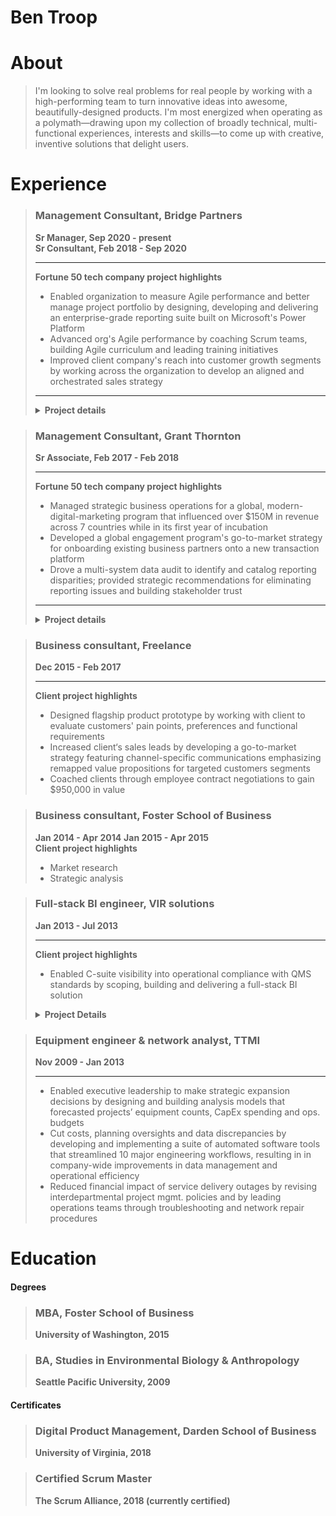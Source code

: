 # Ben Troop

# About

> I'm looking to solve real problems for real people by working with a high-performing team to turn innovative ideas into awesome, beautifully-designed products. I'm most energized when operating as a polymath—drawing upon my collection of broadly technical, multi-functional experiences, interests and skills—to come up with creative, inventive solutions that delight users.



# Experience
>### Management Consultant, Bridge Partners
>**Sr Manager, Sep 2020 - present**  
>**Sr Consultant, Feb 2018 - Sep 2020**  
>
>---
>
>**Fortune 50 tech company project highlights**   
>
>- Enabled organization to measure Agile performance and better manage project portfolio by designing, developing and delivering an enterprise-grade reporting suite built on Microsoft's Power Platform
>- Advanced org's Agile performance by coaching Scrum teams, building Agile curriculum and leading training initiatives
>- Improved client company's reach into customer growth segments by working across the organization to develop an aligned and orchestrated sales strategy
> ---
>
>
><details>
>  <summary><b>Project details</b></summary>
>
>  
  ><b>OKR, data, reporting and tooling management for cross-org PMO</b>
  >- Influenced corporate strategy by facilitating the development of organization-wide OKRs for 10 different programs scoped to 10, 1 and 1/2 year time frames and by leading the OKR rollout across the company's 14 major business groups
  >- drive alignment across company's 14 major business groups
  >- Guided client 
  >- Improved PMO efficiency by designing and building a business-focused process for collecting and managing Organized business-side intake and management process around tooling requests so that ideas were vetted and mature when handing to technical product and development teams for building
  >- Fostered consultant growth through career coaching and development
>
>---
  ><b>Organizational operations product management</b>
  >- Successfully delivered data management tool to client by observing stakeholder activities, aggregating stakeholder feedback, developing and prioritizing backlog and collaborating with development team to ensure build met business needs
  >- Delivered Enterprise- 
  >- Reduced by designing 
  >- Developed prioritized backlog
>  
>---
  ><b>Agile implementation and management</b>
  >- Implemented and fostered Agile frameworks within the organization
  >- high performing, collaborative teams
  >- higher quality of work
  >- better work life
>
>---
  ><b>Marketing and sales strategy programs development</b>
  >- Led v-team within to research market trends and design and implement new marketing and sales strategies targeting growth customer segments and industries
  >- Influenced positive SLT perception of Startup segment opportunity by crafting strategy pitch addressing startup needs, industry trends, competitive landscape and client priorities
  >- Demonstrated ROI potential of Startup investment opportunity by collaborating with financial SMEs to build research-based financial models
  >- Enabled client to grow share of the startup ecosystem by facilitating cross-org strategic alignment and producing a customer engagement playbook containing cross-team orchestration and customer journey guidance
  >- Assisted 20+ Startups move to client platform by helping Startup LTs map business needs against available engagement programs and navigate onboarding processes
>  
>
></details>

[//]: # (I've worked on a number of different projects as a management consultant with bridge. Bridge Partners'  is project excellence and sales & marketing strategy and execution.)


[//]: # (Emphasis on product management surrounding reporting, data and tooling needs to support business functions. This includes understanding business problems, developing and prioritizing development backlogs, and working closely with development teams to ensure that the products and features match the business need. Often organization required that a process be put into place to manage the request intake and validation process.)



>### Management Consultant, Grant Thornton
>**Sr Associate, Feb 2017 - Feb 2018**
>
>--- 
>**Fortune 50 tech company project highlights**  
>- Managed strategic business operations for a global, modern-digital-marketing program that influenced over $150M in revenue across 7 countries while in its first year of incubation
>- Developed a global engagement program's go-to-market strategy for onboarding existing business partners onto a new transaction platform
>- Drove a multi-system data audit to identify and catalog reporting disparities; provided strategic recommendations for eliminating reporting issues and building stakeholder trust
>---
><details>
  ><summary><b>Project details</b></summary>
  >
  ><b>Global modern marketing program management</b>  
  >- Attributed $150M in influenced revenue to an automate global, digital marketing program by driving process improvements to optimize integrated marketing-and-sales pipeline performance
  >- Rolled out program refresh to 4 existing and 3 new global markets by managing launch activities across content, social, web, marketing operations, sales, reporting and field teams
  >- Piloted new program content and features by managing end-to-end A/B testing process, including working cross-org to scope experiments, designing tests, translating objectives into technical requirements and analyzing pre and post data
  >
  >---
  >
  ><b>Global partner marketing program strategy</b>
  >
  >---
  >
  ><b>Global modern marketing data audit</b>
  >
></details>






>### Business consultant, Freelance
>**Dec 2015 - Feb 2017**
>
>---  
>**Client project highlights**  
>- Designed flagship product prototype by working with client to evaluate customers' pain points, preferences and functional requirements
>- Increased client‘s sales leads by developing a go-to-market strategy featuring channel-specific communications emphasizing remapped value propositions for targeted customers segments
>- Coached clients through employee contract negotiations to gain $950,000 in value






>### Business consultant, Foster School of Business
>**Jan 2014 - Apr 2014**
>**Jan 2015 - Apr 2015**  
>**Client project highlights**  
>- Market research
>- Strategic analysis





>### Full-stack BI engineer, VIR solutions
>**Jan 2013 - Jul 2013**
>
>---
>**Client project highlights**
>- Enabled C-suite visibility into operational compliance with QMS standards by scoping, building and delivering a full-stack BI solution
>
><details>
>  <summary><b>Project Details</b></summary>
>  - Provided client leadership insights into quality management performance by translating 10 industry-standard measures into firm-specific formulas that drove KPIs  
>  - Designed and built an automated ETL process to populate a back-end data warehousing service of RDBs and OLAP cubes that powered a client-facing BI dashboard featuring interactive real-time data and user-friendly, drill-down-capable visualizations  
>  - Delivered product at forecasted deadline by partnering with stakeholders to scope project objectives and requirements, by utilizing Agile methodologies to rapidly iterate through features and by leveraging team’s collective expertise to solve bugs and complete milestones  
></details>



>### Equipment engineer & network analyst, TTMI
>**Nov 2009 - Jan 2013**
>
>---  
>- Enabled executive leadership to make strategic expansion decisions by designing and building analysis models that forecasted projects’ equipment counts, CapEx spending and ops. budgets
>- Cut costs, planning oversights and data discrepancies by developing and implementing a suite of automated software tools that streamlined 10 major engineering workflows, resulting in in company-wide improvements in data management and operational efficiency 
>- Reduced financial impact of service delivery outages by revising interdepartmental project mgmt. policies and by leading operations teams through troubleshooting and network repair procedures




# Education

#### Degrees
>### MBA, Foster School of Business
>**University of Washington, 2015**


>### BA, Studies in Environmental Biology & Anthropology
>**Seattle Pacific University, 2009**



#### Certificates
>### Digital Product Management, Darden School of Business
>**University of Virginia, 2018**

>### Certified Scrum Master
>**The Scrum Alliance, 2018 (currently certified)**


